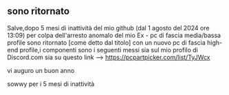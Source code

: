 ## sono ritornato




Salve,dopo 5 mesi di inattività del mio github (dal 1 agosto del 2024 ore  13:09) per colpa dell'arresto anomalo del mio Ex - pc di fascia  media/bassa profile
sono ritornato [come detto dal titolo] con un nuovo pc di fascia high-end profile,i componenti sono i seguenti messi sia sul mio profilo di Discord.com sia
su questo link --> https://pcpartpicker.com/list/TyJWcx


vi auguro un buon anno













sowwy per i 5 mesi di inattività
